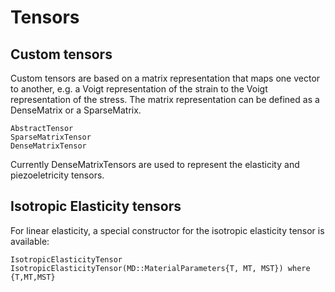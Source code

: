 # Tensors

## Custom tensors 

Custom tensors are based on a matrix representation that maps one vector to another, e.g. a Voigt representation of the strain to the Voigt representation of the stress. The matrix representation can be defined as a DenseMatrix or a SparseMatrix.

```@docs
AbstractTensor
SparseMatrixTensor
DenseMatrixTensor
```

Currently DenseMatrixTensors are used to represent the elasticity and piezoeletricity tensors.

## Isotropic Elasticity tensors

For linear elasticity, a special constructor for the isotropic elasticity tensor is available:

```@docs
IsotropicElasticityTensor
IsotropicElasticityTensor(MD::MaterialParameters{T, MT, MST}) where {T,MT,MST}
```